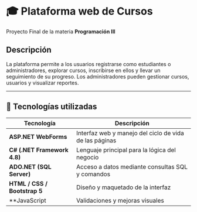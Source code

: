 # 🎓 Plataforma web de Cursos

Proyecto Final de la materia **Programación III**

## Descripción
La plataforma permite a los usuarios registrarse como estudiantes o administradores, explorar cursos, inscribirse en ellos y llevar un seguimiento de su progreso.
Los administradores pueden gestionar cursos, usuarios y visualizar reportes.

---

## 🧱 Tecnologías utilizadas

| Tecnología | Descripción |
|-------------|--------------|
| **ASP.NET WebForms** | Interfaz web y manejo del ciclo de vida de las páginas |
| **C# (.NET Framework 4.8)** | Lenguaje principal para la lógica del negocio |
| **ADO.NET (SQL Server)** | Acceso a datos mediante consultas SQL y comandos |
| **HTML / CSS / Bootstrap 5** | Diseño y maquetado de la interfaz |
| **JavaScript | Validaciones y mejoras visuales |
